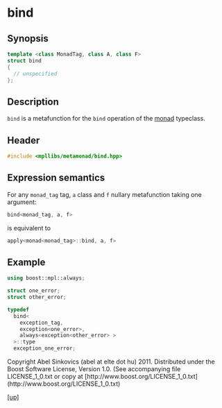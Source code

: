 # bind

## Synopsis

```cpp
template <class MonadTag, class A, class F>
struct bind
{
  // unspecified
};
```

## Description

`bind` is a metafunction for the `bind` operation of the [monad](monad.html)
typeclass.

## Header

```cpp
#include <mpllibs/metamonad/bind.hpp>
```

## Expression semantics

For any `monad_tag` tag, `a` class and `f` nullary metafunction taking one
argument:

```cpp
bind<monad_tag, a, f>
```

is equivalent to

```cpp
apply<monad<monad_tag>::bind, a, f>
```

## Example

```cpp
using boost::mpl::always;

struct one_error;
struct other_error;

typedef
  bind<
    exception_tag,
    exception<one_error>,
    always<exception<other_error> >
  >::type
  exception_one_error;
```

<p class="copyright">
Copyright Abel Sinkovics (abel at elte dot hu) 2011.
Distributed under the Boost Software License, Version 1.0.
(See accompanying file LICENSE_1_0.txt or copy at
[http://www.boost.org/LICENSE_1_0.txt](http://www.boost.org/LICENSE_1_0.txt)
</p>

[[up]](reference.html)



